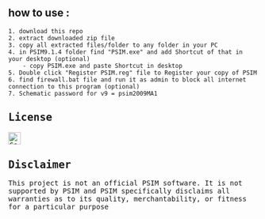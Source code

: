 <h2>how to use :</h2>

	1. download this repo
	2. extract downloaded zip file
	3. copy all extracted files/folder to any folder in your PC
	4. in PSIM9.1.4 folder find "PSIM.exe" and add Shortcut of that in your desktop (optional)
		- copy PSIM.exe and paste Shortcut in desktop 
	5. Double click "Register PSIM.reg" file to Register your copy of PSIM 
	6. find firewall.bat file and run it as admin to block all internet connection to this program (optional)                                                     
	7. Schematic password for v9 = psim2009MA1 

<div>
<samp>
<h2>License</h2>
<a href="https://github.com/1999AZZAR/PSIM-9.1.4/blob/master/LICENSE"><img src="https://img.shields.io/github/license/1999azzar/PSIM-9.1.4?style=for-the-badge" height="25"
     alt="CodeFactor" /></a>

<h2>Disclaimer</h2>
This project is not an official PSIM software. It is not supported by PSIM and PSIM specifically disclaims all warranties as to its quality, merchantability, or fitness for a particular purpose
